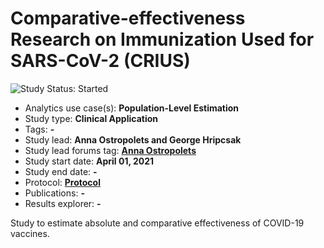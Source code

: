 Comparative-effectiveness Research on Immunization Used for SARS-CoV-2 (CRIUS)
=============

<img src="https://img.shields.io/badge/Study%20Status-Started-blue.svg" alt="Study Status: Started">

- Analytics use case(s): **Population-Level Estimation**
- Study type: **Clinical Application**
- Tags: **-**
- Study lead: **Anna Ostropolets and George Hripcsak**
- Study lead forums tag: **[Anna Ostropolets](https://forums.ohdsi.org/u/aostropolets)**
- Study start date: **April 01, 2021**
- Study end date: **-**
- Protocol: **[Protocol](https://github.com/ohdsi-studies/Covid19VaccineEffectiveness/blob/Covid19VaccineEffectiveness/OHDSI_covid_vaccine_effectiveness_study_v1.docx)**
- Publications: **-**
- Results explorer: **-**

Study to estimate absolute and comparative effectiveness of COVID-19 vaccines.
